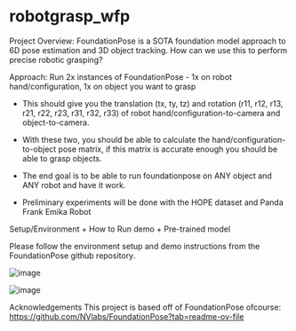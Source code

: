 # robotgrasp_wfp

Project Overview:
FoundationPose is a SOTA foundation model approach to 6D pose estimation and 3D object tracking. How can we use this to perform precise robotic grasping?

Approach: Run 2x instances of FoundationPose - 1x on robot hand/configuration, 1x on object you want to grasp
- This should give you the translation (tx, ty, tz) and rotation (r11, r12, r13, r21, r22, r23, r31, r32, r33) of robot hand/configuration-to-camera and object-to-camera.
- With these two, you should be able to calculate the hand/configuration-to-object pose matrix, if this matrix is accurate enough you should be able to grasp objects.
- The end goal is to be able to run foundationpose on ANY object and ANY robot and have it work.

- Preliminary experiments will be done with the HOPE dataset and Panda Frank Emika Robot



Setup/Environment + How to Run demo + Pre-trained model

Please follow the environment setup and demo instructions from the FoundationPose github repository.

![image](https://github.com/user-attachments/assets/7b36bcb5-80ff-49f6-85f6-73eb2e48a1fc)

![image](https://github.com/user-attachments/assets/7effbfb0-689c-4f1d-a247-9622b9d41401)




Acknowledgements
This project is based off of FoundationPose ofcourse: https://github.com/NVlabs/FoundationPose?tab=readme-ov-file
